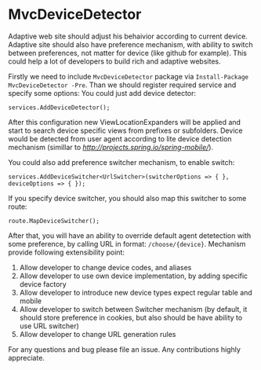 # MvcDeviceDetector

Adaptive web site should adjust his behaivior according to current device. Adaptive site should also have preference mechanism, with ability to switch between preferences, not matter for device (like github for example).
This could help a lot of developers to build rich and adaptive websites.

Firstly we need to include `MvcDeviceDetector` package via `Install-Package MvcDeviceDetector -Pre`.
Than we should register required service and specify some options:
You could just add device detector:
```
services.AddDeviceDetector();
```

After this configuration new ViewLocationExpanders will be applied and start to search device specific views from prefixes or subfolders. Device would be detected from user agent according to lite device detection mechanism (simillar to _http://projects.spring.io/spring-mobile/_).

You could also add preference switcher mechanism, to enable switch:
```
services.AddDeviceSwitcher<UrlSwitcher>(switcherOptions => { }, deviceOptions => { });
```
If you specify device switcher, you should also map this switcher to some route:
```
route.MapDeviceSwitcher();
```
After that, you will have an ability to override default agent detetection with some preference, by calling URL in format: `/choose/{device}`.
Mechanism provide following extensibility point:

1. Allow developer to change device codes, and aliases
2. Allow developer to use own device implementation, by adding specific device factory
3. Allow developer to introduce new device types expect regular table and mobile
4. Allow developer to switch between Switcher mechanism (by default, it should store preference in cookies, but also should be have ability to use URL switcher)
5. Allow developer to change URL generation rules

For any questions and bug please file an issue.
Any contributions highly appreciate.
